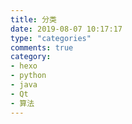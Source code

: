 ```yaml
---
title: 分类
date: 2019-08-07 10:17:17
type: "categories"
comments: true
category: 
- hexo
- python
- java
- Qt
- 算法
---
```

